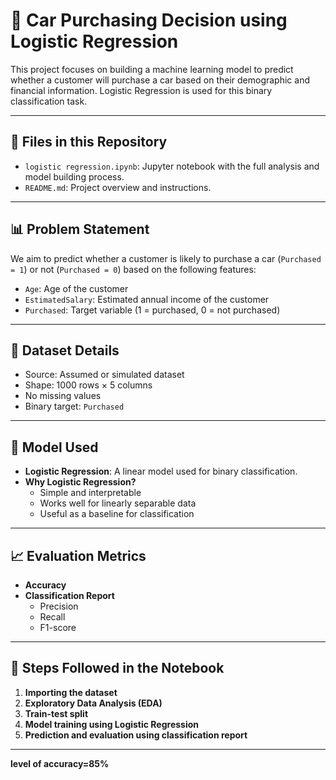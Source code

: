 # 🚗 Car Purchasing Decision using Logistic Regression

This project focuses on building a machine learning model to predict whether a customer will purchase a car based on their demographic and financial information. Logistic Regression is used for this binary classification task.

---

## 📁 Files in this Repository

- `logistic regression.ipynb`: Jupyter notebook with the full analysis and model building process.
- `README.md`: Project overview and instructions.

---

## 📊 Problem Statement

We aim to predict whether a customer is likely to purchase a car (`Purchased = 1`) or not (`Purchased = 0`) based on the following features:

- `Age`: Age of the customer
- `EstimatedSalary`: Estimated annual income of the customer
- `Purchased`: Target variable (1 = purchased, 0 = not purchased)

---

## 📌 Dataset Details

- Source: Assumed or simulated dataset
- Shape: 1000 rows × 5 columns
- No missing values
- Binary target: `Purchased`

---

## 🧠 Model Used

- **Logistic Regression**: A linear model used for binary classification.
- **Why Logistic Regression?**
  - Simple and interpretable
  - Works well for linearly separable data
  - Useful as a baseline for classification

---

## 📈 Evaluation Metrics

- **Accuracy**
- **Classification Report**
  - Precision
  - Recall
  - F1-score

---

## 🧪 Steps Followed in the Notebook

1. **Importing the dataset**
2. **Exploratory Data Analysis (EDA)**
3. **Train-test split**
4. **Model training using Logistic Regression**
5. **Prediction and evaluation using classification report**

---

**level of accuracy=85%**
